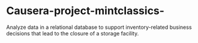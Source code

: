 # Causera-project-mintclassics-
Analyze data in a relational database to support inventory-related business decisions that lead to the closure of a storage facility.
